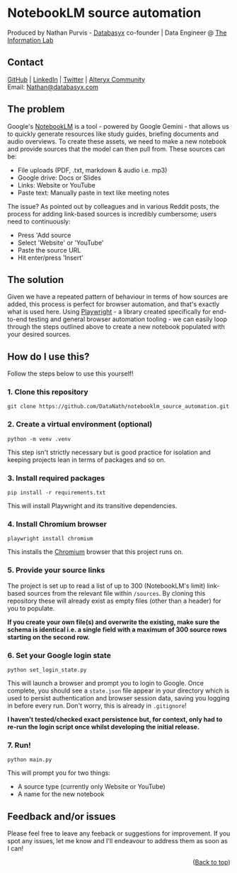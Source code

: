 <h1>NotebookLM source automation</h1>
<a id="readme-top"></a>

Produced by Nathan Purvis - [Databasyx](https://www.databasyx.com/) co-founder | Data Engineer @ [The Information Lab](https://www.theinformationlab.co.uk/)

<h2>Contact</h2>

[GitHub](https://github.com/DataNath) | [LinkedIn](https://www.linkedin.com/in/nathan-purvis/) | [Twitter](https://x.com/DataNath) | [Alteryx Community](https://community.alteryx.com/t5/user/viewprofilepage/user-id/307299)  
Email: Nathan@databasyx.com

<h2>The problem</h2>

Google's [NotebookLM](https://notebooklm.google.com/) is a tool - powered by Google Gemini - that allows us to quickly generate resources like study guides, briefing documents and audio overviews. To create these assets, we need to make a new notebook and provide sources that the model can then pull from. These sources can be:

- File uploads (PDF, .txt, markdown & audio i.e. mp3)
- Google drive: Docs or Slides
- Links: Website or YouTube
- Paste text: Manually paste in text like meeting notes

The issue? As pointed out by colleagues and in various Reddit posts, the process for adding link-based sources is incredibly cumbersome; users need to continuously:

- Press 'Add source
- Select 'Website' or 'YouTube'
- Paste the source URL
- Hit enter/press 'Insert'

<h2>The solution</h2>

Given we have a repeated pattern of behaviour in terms of how sources are added, this process is perfect for browser automation, and that's exactly what is used here. Using [Playwright](https://playwright.dev/python/) - a library created specifically for end-to-end testing and general browser automation tooling - we can easily loop through the steps outlined above to create a new notebook populated with your desired sources.

<h2>How do I use this?</h2>

Follow the steps below to use this yourself!

<h3>1. Clone this repository</h3>

```
git clone https://github.com/DataNath/notebooklm_source_automation.git
```

<h3>2. Create a virtual environment (optional)</h3>

```
python -m venv .venv
```

This step isn't strictly necessary but is good practice for isolation and keeping projects lean in terms of packages and so on.

<h3>3. Install required packages</h3>

```
pip install -r requirements.txt
```

This will install Playwright and its transitive dependencies.

<h3>4. Install Chromium browser</h3>

```
playwright install chromium
```

This installs the [Chromium](https://www.chromium.org/Home/) browser that this project runs on.

<h3>5. Provide your source links</h3>

The project is set up to read a list of up to 300 (NotebookLM's limit) link-based sources from the relevant file within `/sources`. By cloning this repository these will already exist as empty files (other than a header) for you to populate.

<b>If you create your own file(s) and overwrite the existing, make sure the schema is identical i.e. a single field with a maximum of 300 source rows starting on the second row.</b>

<h3>6. Set your Google login state</h3>

```
python set_login_state.py
```

This will launch a browser and prompt you to login to Google. Once complete, you should see a `state.json` file appear in your directory which is used to persist authentication and browser session data, saving you logging in before every run. Don't worry, this is already in `.gitignore`!

<b>I haven't tested/checked exact persistence but, for context, only had to re-run the login script once whilst developing the initial release.</b>

<h3>7. Run!</h3>

```
python main.py
```

This will prompt you for two things:

- A source type (currently only Website or YouTube)
- A name for the new notebook

<h2>Feedback and/or issues</h2>

Please feel free to leave any feeback or suggestions for improvement. If you spot any issues, let me know and I'll endeavour to address them as soon as I can!

<p align="right">(<a href="#readme-top">Back to top</a>)</p>
